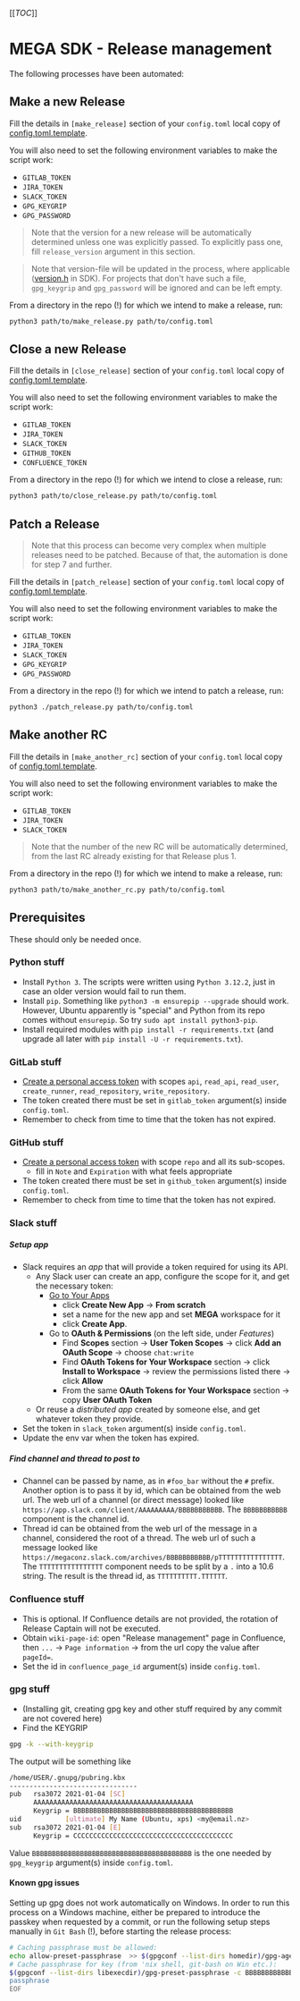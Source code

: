 [[_TOC_]]

# MEGA SDK - Release management

The following processes have been automated:

## Make a new Release
Fill the details in `[make_release]` section of your `config.toml` local copy of [config.toml.template](config.toml.template).

You will also need to set the following environment variables to make the script work:
- `GITLAB_TOKEN`
- `JIRA_TOKEN`
- `SLACK_TOKEN`
- `GPG_KEYGRIP`
- `GPG_PASSWORD`

> Note that the version for a new release will be automatically determined unless one was explicitly passed. To explicitly pass one, fill `release_version` argument in this section.

> Note that version-file will be updated in the process, where applicable ([version.h](../include/mega/version.h) in SDK). For projects that don't have such a file, `gpg_keygrip` and `gpg_password` will be ignored and can be left empty.

From a directory in the repo (!) for which we intend to make a release, run:

```sh
python3 path/to/make_release.py path/to/config.toml
```

## Close a new Release
Fill the details in `[close_release]` section of your `config.toml` local copy of [config.toml.template](config.toml.template).

You will also need to set the following environment variables to make the script work:
- `GITLAB_TOKEN`
- `JIRA_TOKEN`
- `SLACK_TOKEN`
- `GITHUB_TOKEN`
- `CONFLUENCE_TOKEN`


From a directory in the repo (!) for which we intend to close a release, run:

```sh
python3 path/to/close_release.py path/to/config.toml
```

## Patch a Release
> Note that this process can become very complex when multiple releases need to be patched. Because of that, the automation is done for step 7 and further.

Fill the details in `[patch_release]` section of your `config.toml` local copy of [config.toml.template](config.toml.template).

You will also need to set the following environment variables to make the script work:
- `GITLAB_TOKEN`
- `JIRA_TOKEN`
- `SLACK_TOKEN`
- `GPG_KEYGRIP`
- `GPG_PASSWORD`

From a directory in the repo (!) for which we intend to patch a release, run:

```sh
python3 ./patch_release.py path/to/config.toml
```

## Make another RC
Fill the details in `[make_another_rc]` section of your `config.toml` local copy of [config.toml.template](config.toml.template).

You will also need to set the following environment variables to make the script work:
- `GITLAB_TOKEN`
- `JIRA_TOKEN`
- `SLACK_TOKEN`

> Note that the number of the new RC will be automatically determined, from the last RC already existing for that Release plus 1.

From a directory in the repo (!) for which we intend to make a release, run:

```sh
python3 path/to/make_another_rc.py path/to/config.toml
```


## Prerequisites

These should only be needed once.


### Python stuff
* Install `Python 3`. The scripts were written using `Python 3.12.2`, just in case an older version would fail to run them.
* Install `pip`. Something like `python3 -m ensurepip --upgrade` should work.
  However, Ubuntu apparently is "special" and Python from its repo comes without `ensurepip`. So try `sudo apt install python3-pip`.
* Install required modules with `pip install -r requirements.txt` (and upgrade all later with `pip install -U -r requirements.txt`).

### GitLab stuff
* [Create a personal access token](https://docs.gitlab.com/ee/user/profile/personal_access_tokens.html#create-a-personal-access-token) with scopes `api`, `read_api`, `read_user`, `create_runner`, `read_repository`, `write_repository`.
* The token created there must be set in `gitlab_token` argument(s) inside `config.toml`.
* Remember to check from time to time that the token has not expired.

### GitHub stuff
* [Create a personal access token](https://github.com/settings/tokens/new) with scope `repo` and all its sub-scopes.
  * fill in `Note` and `Expiration` with what feels appropriate
* The token created there must be set in `github_token` argument(s) inside `config.toml`.
* Remember to check from time to time that the token has not expired.

### Slack stuff

##### Setup app

* Slack requires an _app_ that will provide a token required for using its API.
  * Any Slack user can create an app, configure the scope for it, and get the necessary token:
    * [Go to Your Apps](https://api.slack.com/apps)
      * click **Create New App** -> **From scratch**
      * set a name for the new app and set **MEGA** workspace for it
      * click **Create App**.
    * Go to **OAuth & Permissions** (on the left side, under _Features_)
      * Find **Scopes** section -> **User Token Scopes** -> click **Add an OAuth Scope** -> choose `chat:write`
      * Find **OAuth Tokens for Your Workspace** section -> click **Install to Workspace** -> review the permissions listed there -> click **Allow**
      * From the same **OAuth Tokens for Your Workspace** section -> copy **User OAuth Token**
  * Or reuse a _distributed app_ created by someone else, and get whatever token they provide.
* Set the token in `slack_token` argument(s) inside `config.toml`.
* Update the env var when the token has expired.

##### Find channel and thread to post to

* Channel can be passed by name, as in `#foo_bar` without the `#` prefix. Another option is to pass it by id, which can be obtained from the web url. The web url of a channel (or direct message) looked like `https://app.slack.com/client/AAAAAAAAA/BBBBBBBBBBB`. The `BBBBBBBBBBB` component is the channel id.
* Thread id can be obtained from the web url of the message in a channel, considered the root of a thread. The web url of such a message looked like `https://megaconz.slack.com/archives/BBBBBBBBBBB/pTTTTTTTTTTTTTTTT`. The `TTTTTTTTTTTTTTTT` component needs to be split by a `.` into a 10.6 string. The result is the thread id, as `TTTTTTTTTT.TTTTTT`.


### Confluence stuff
* This is optional. If Confluence details are not provided, the rotation of Release Captain will not be executed.
* Obtain `wiki-page-id`: open "Release management" page in Confluence, then `...` -> `Page information` -> from the url copy the value after `pageId=`.
* Set the id in `confluence_page_id` argument(s) inside `config.toml`.

### gpg stuff
* (Installing git, creating gpg key and other stuff required by any commit are not covered here)
* Find the KEYGRIP

```sh
gpg -k --with-keygrip
```

The output will be something like

```sh
/home/USER/.gnupg/pubring.kbx
--------------------------------
pub   rsa3072 2021-01-04 [SC]
      AAAAAAAAAAAAAAAAAAAAAAAAAAAAAAAAAAAAAAAA
      Keygrip = BBBBBBBBBBBBBBBBBBBBBBBBBBBBBBBBBBBBBBBB
uid           [ultimate] My Name (Ubuntu, xps) <my@email.nz>
sub   rsa3072 2021-01-04 [E]
      Keygrip = CCCCCCCCCCCCCCCCCCCCCCCCCCCCCCCCCCCCCCCC
```

Value `BBBBBBBBBBBBBBBBBBBBBBBBBBBBBBBBBBBBBBBB` is the one needed by `gpg_keygrip` argument(s) inside `config.toml`.

#### Known gpg issues

Setting up gpg does not work automatically on Windows.
In order to run this process on a Windows machine, either be prepared to introduce the passkey when requested by a commit, or run the following setup steps manually in `Git Bash` (!), before starting the release process:

```sh
# Caching passphrase must be allowed:
echo allow-preset-passphrase  >> $(gpgconf --list-dirs homedir)/gpg-agent.conf
# Cache passphrase for key (from 'nix shell, git-bash on Win etc.):
$(gpgconf --list-dirs libexecdir)/gpg-preset-passphrase -c BBBBBBBBBBBBBBBBBBBBBBBBBBBBBBBBBBBBBBBB <<EOF
passphrase
EOF
```
